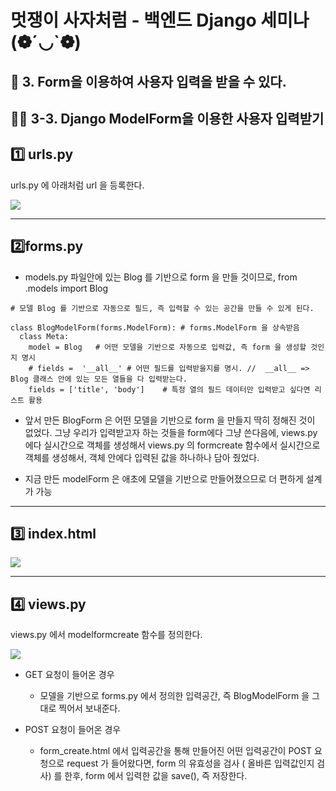 # 멋쟁이 사자처럼 - 백엔드 Django 세미나 (❁´◡`❁)

## 📌 3. Form을 이용하여 사용자 입력을 받을 수 있다.

## 🧙‍♂️ 3-3. Django ModelForm을 이용한 사용자 입력받기


## 1️⃣ urls.py


urls.py 에 아래처럼 url 을 등록한다.

![](https://velog.velcdn.com/images/msung99/post/bc38f5f2-5dd6-46de-863d-5c2d72aa517f/image.png)


---


## 2️⃣forms.py

- models.py 파일안에 있는 Blog 를 기반으로 form 을 만들 것이므로,
 from .models import Blog

~~~
# 모델 Blog 를 기반으로 자동으로 필드, 즉 입력할 수 있는 공간을 만들 수 있게 된다.

class BlogModelForm(forms.ModelForm): # forms.ModelForm 을 상속받음
  class Meta:
    model = Blog   # 어떤 모델을 기반으로 자동으로 입력값, 즉 form 을 생성할 것인지 명시
    # fields =  '__all__' # 어떤 필드를 입력받을지를 명시. //  __all__ => Blog 클래스 안에 있는 모든 열들을 다 입력받는다.
    fields = ['title', 'body']    # 특정 열의 필드 데이터만 입력받고 싶다면 리스트 활용
~~~

- 앞서 만든 BlogForm 은 어떤 모델을 기반으로 form 을 만들지 딱히 정해진 것이 없었다.
 그냥 우리가 입력받고자 하는 것들을 form에다 그냥 쓴다음에, views.py 에다 실시간으로 객체를 생성해서 views.py 의 formcreate 함수에서 실시간으로 객체를 생성해서, 객체 안에다 입력된 값을 하나하나 담아 줬었다.
 

- 지금 만든 modelForm 은 애초에 모델을 기반으로 만들어졌으므로 더 편하게 설계가 가능

---

## 3️⃣ index.html

![](https://velog.velcdn.com/images/msung99/post/01f52e27-7ca9-4f10-9fae-58d93a66c9d1/image.png)


---

## 4️⃣ views.py

views.py 에서 modelformcreate 함수를 정의한다.


![](https://velog.velcdn.com/images/msung99/post/52e911bf-05a6-45b2-92e5-facaea9602f3/image.png)

- GET 요청이 들어온 경우
    - 모델을 기반으로 forms.py 에서 정의한 입력공간, 즉 BlogModelForm 을 그대로 찍어서 보내준다.


- POST 요청이 들어온 경우
     - form_create.html 에서 입력공간을 통해 만들어진 어떤 입력공간이 POST 요청으로 request 가 들어왔다면,  form 의 유효성을 검사 ( 올바른 입력값인지 검사) 를 한후, form 에서 입력한 값을 save(), 즉 저장한다.
     
     









